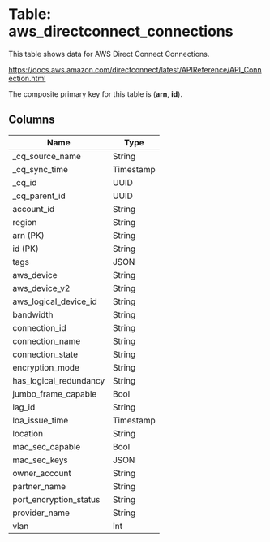# Table: aws_directconnect_connections

This table shows data for AWS Direct Connect Connections.

https://docs.aws.amazon.com/directconnect/latest/APIReference/API_Connection.html

The composite primary key for this table is (**arn**, **id**).

## Columns

| Name          | Type          |
| ------------- | ------------- |
|_cq_source_name|String|
|_cq_sync_time|Timestamp|
|_cq_id|UUID|
|_cq_parent_id|UUID|
|account_id|String|
|region|String|
|arn (PK)|String|
|id (PK)|String|
|tags|JSON|
|aws_device|String|
|aws_device_v2|String|
|aws_logical_device_id|String|
|bandwidth|String|
|connection_id|String|
|connection_name|String|
|connection_state|String|
|encryption_mode|String|
|has_logical_redundancy|String|
|jumbo_frame_capable|Bool|
|lag_id|String|
|loa_issue_time|Timestamp|
|location|String|
|mac_sec_capable|Bool|
|mac_sec_keys|JSON|
|owner_account|String|
|partner_name|String|
|port_encryption_status|String|
|provider_name|String|
|vlan|Int|